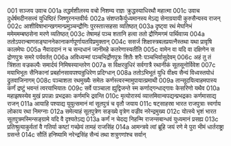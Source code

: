001  सञ्जय उवाच
001a तद्धर्मशीलस्य वचो निशम्य राज्ञः क्रुद्धस्याधिरथौ महात्मा
001c उवाच दुर्धर्षमदीनसत्त्वं युधिष्ठिरं जिष्णुरनन्तवीर्यः
002a संशप्तकैर्युध्यमानस्य मेऽद्य सेनाग्रयायी कुरुसैन्यस्य राजन्
002c आशीविषाभान्खगमान्प्रमुञ्चन्द्रौणिः पुरस्तात्सहसा व्यतिष्ठत्
003a दृष्ट्वा रथं मेघनिभं ममेममम्बष्ठसेना मरणे व्यतिष्ठत्
003c तेषामहं पञ्च शतानि हत्वा ततो द्रौणिमगमं पार्थिवाग्र्य
004a ततोऽपरान्बाणसङ्घाननेकानाकर्णपूर्णायतविप्रमुक्तान्
004c ससर्ज शिक्षास्त्रबलप्रयत्नैस्तथा यथा प्रावृषि कालमेघः
005a नैवाददानं न च सन्दधानं जानीमहे कतरेणास्यतीति
005c वामेन वा यदि वा दक्षिणेन स द्रोणपुत्रः समरे पर्यवर्तत्
006a अविध्यन्मां पञ्चभिर्द्रोणपुत्रः शितैः शरैः पञ्चभिर्वासुदेवम्
006c अहं तु तं त्रिंशता वज्रकल्पैः समार्दयं निमिषस्यान्तरेण
007a स विक्षरन्रुधिरं सर्वगात्रै रथानीकं सूतसूनोर्विवेश
007c मयाभिभूतः सैनिकानां प्रबर्हानसावपश्यन्रुधिरेण प्रदिग्धान्
008a ततोऽभिभूतं युधि वीक्ष्य सैन्यं विध्वस्तयोधं द्रुतवाजिनागम्
008c पञ्चाशता रथमुख्यैः समेतः कर्णस्त्वरन्मामुपायात्प्रमाथी
009a तान्सूदयित्वाहमपास्य कर्णं द्रष्टुं भवन्तं त्वरयाभियातः
009c सर्वे पाञ्चाला ह्युद्विजन्ते स्म कर्णाद्गन्धाद्गावः केसरिणो यथैव
010a महाझषस्येव मुखं प्रपन्नाः प्रभद्रकाः कर्णमभि द्रवन्ति
010c मृत्योरास्यं व्यात्तमिवान्वपद्यन्प्रभद्रकाः कर्णमासाद्य राजन्
011a आयाहि पश्याद्य युयुत्समानं मां सूतपुत्रं च वृतौ जयाय
011c षट्साहस्रा भारत राजपुत्राः स्वर्गाय लोकाय रथा निमग्नाः
012a समेत्याहं सूतपुत्रेण सङ्ख्ये वृत्रेण वज्रीव नरेन्द्रमुख्य
012c योत्स्ये भृशं भारत सूतपुत्रमस्मिन्सङ्ग्रामे यदि वै दृश्यतेऽद्य
013a कर्णं न चेदद्य निहन्मि राजन्सबान्धवं युध्यमानं प्रसह्य
013c प्रतिश्रुत्याकुर्वतां वै गतिर्या कष्टां गच्छेयं तामहं राजसिंह
014a आमन्त्रये त्वां ब्रूहि जयं रणे मे पुरा भीमं धार्तराष्ट्रा ग्रसन्ते
014c सौतिं हनिष्यामि नरेन्द्रसिंह सैन्यं तथा शत्रुगणांश्च सर्वान्

